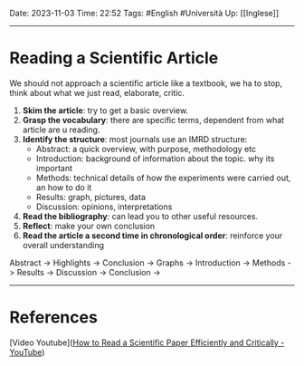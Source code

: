 Date: 2023-11-03
Time: 22:52
Tags: #English #Università
Up: [[Inglese]]

---
# Reading a Scientific Article

We should not approach a scientific article like a textbook, we ha to stop, think about what we just read, elaborate, critic.
1. **Skim the article**: try to get a basic overview.
2. **Grasp the vocabulary**: there are specific terms, dependent from what article are u reading.
3. **Identify the structure**: most journals use an IMRD structure:
	- Abstract: a quick overview, with purpose, methodology etc
	- Introduction: background of information about the topic. why its important
	- Methods: technical details of how the experiments were carried out, an how to do it
	- Results: graph, pictures, data
	- Discussion: opinions, interpretations
4. **Read the bibliography**: can lead you to other useful resources.
5. **Reflect**: make your own conclusion
6. **Read the article a second time in chronological order**: reinforce your overall understanding

Abstract -> Highlights -> Conclusion -> Graphs -> Introduction -> Methods -> Results -> Discussion -> Conclusion ->

---
# References

[Video Youtube]([How to Read a Scientific Paper Efficiently and Critically - YouTube](https://www.youtube.com/watch?v=lXJeU2dzzWo&ab_channel=ScientificWritingwithKarenL.McKee))

